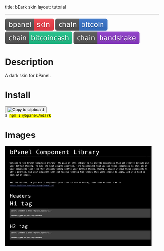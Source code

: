 title: bDark skin
layout: tutorial

---
![Badges](badges/bpanel-skin.svg)
![Badges](badges/chain-bitcoin.svg) ![Badges](badges/chain-bitcoincash.svg) ![Badges](badges/chain-handshake.svg)
# Description
A dark skin for bPanel.

# Install
<pre>
<button class="btn" data-clipboard-target="#code-1"><img class="clippy" width="13" src="/docs/img/clippy.svg" alt="Copy to clipboard"></button>
<code class="shell">$ <mark id="code-1">npm i @bpanel/bdark</mark></code></pre>

# Images
![Screenshot](img/bui.gif)